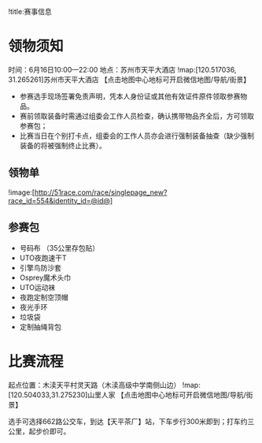 !title:赛事信息

# 领物须知
时间：6月16日10:00—22:00
地点：苏州市天平大酒店
!map:[120.517036, 31.265261]苏州市天平大酒店
【点击地图中心地标可开启微信地图/导航/街景】

* 参赛选手现场签署免责声明，凭本人身份证或其他有效证件原件领取参赛物品。
* 赛前领取装备时需通过组委会工作人员检查，确认携带物品齐全后，方可领取参赛包；
* 比赛当日在个别打卡点，组委会的工作人员亦会进行强制装备抽查（缺少强制装备的将被强制终止比赛）。
## 领物单
!image:[http://51race.com/race/singlepage_new?race_id=554&identity_id=@id@]
## 参赛包
* 号码布 （35公里存包贴）
* UTO夜跑速干T
* 引擎鸟防沙套
* Osprey魔术头巾
* UTO运动袜
* 夜跑定制空顶帽
* 夜光手环
* 垃圾袋
* 定制抽绳背包

# 比赛流程
起点位置：木渎天平村灵天路（木渎高级中学南侧山边）
!map:[120.504033,31.275230]山里人家
【点击地图中心地标可开启微信地图/导航/街景】

选手可选择662路公交车，到达【天平茶厂】站，下车步行300米即到；打车约三公里，起步价即可。
